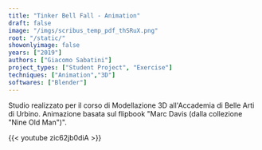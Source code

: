 ```yaml
---
title: "Tinker Bell Fall - Animation"
draft: false
image: "/imgs/scribus_temp_pdf_thSRuX.png"
root: "/static/"
showonlyimage: false
years: ["2019"]
authors: ["Giacomo Sabatini"]
project_types: ["Student Project", "Exercise"]
techniques: ["Animation","3D"]
softwares: ["Blender"]
---
```


Studio realizzato per il corso di Modellazione 3D all'Accademia di Belle Arti di Urbino. Animazione basata sul flipbook "Marc Davis (dalla collezione "Nine Old Man")".

{{< youtube zic62jb0diA >}}
